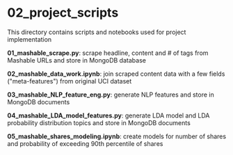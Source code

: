 # 02_project_scripts

This directory contains scripts and notebooks used for project implementation

**01_mashable_scrape.py**: scrape headline, content and # of tags from Mashable URLs and store in MongoDB database

**02_mashable_data_work.ipynb**: join scraped content data with a few fields ("meta-features") from original UCI dataset 

**03_mashable_NLP_feature_eng.py**: generate NLP features and store in MongoDB documents

**04_mashable_LDA_model_features.py**: generate LDA model and LDA probability distribution topics and store in MongoDB documents

**05_mashable_shares_modeling.ipynb**: create models for number of shares and probability of exceeding 90th percentile of shares